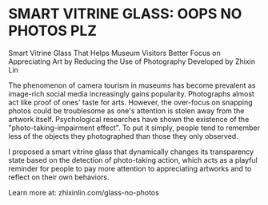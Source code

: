 # SMART VITRINE GLASS: OOPS NO PHOTOS PLZ
Smart Vitrine Glass That Helps Museum Visitors Better Focus on Appreciating Art by Reducing the Use of Photography
Developed by Zhixin Lin

The phenomenon of camera tourism in museums has become prevalent as image-rich social media increasingly gains popularity. Photographs almost act like proof of ones' taste for arts. However, the over-focus on snapping photos could be troublesome as one's attention is stolen away from the artwork itself. Psychological researches have shown the existence of the "photo-taking-impairment effect". To put it simply, people tend to remember less of the objects they photographed than those they only observed.

I proposed a smart vitrine glass that dynamically changes its transparency state based on the detection of photo-taking action, which acts as a playful reminder for people to pay more attention to appreciating artworks and to reflect on their own behaviors.

Learn more at: zhixinlin.com/glass-no-photos

